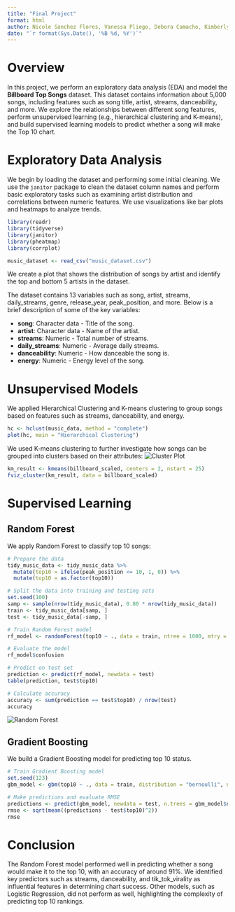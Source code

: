 ```yaml
---
title: "Final Project"
format: html
author: Nicole Sanchez Flores, Vanessa Pliego, Debora Camacho, Kimberly By Goytia, Ari Cross
date: "`r format(Sys.Date(), '%B %d, %Y')`"
---
```


# Overview

In this project, we perform an exploratory data analysis (EDA) and model the **Billboard Top Songs** dataset. This dataset contains information about 5,000 songs, including features such as song title, artist, streams, danceability, and more. We explore the relationships between different song features, perform unsupervised learning (e.g., hierarchical clustering and K-means), and build supervised learning models to predict whether a song will make the Top 10 chart.

# Exploratory Data Analysis

We begin by loading the dataset and performing some initial cleaning. We use the `janitor` package to clean the dataset column names and perform basic exploratory tasks such as examining artist distribution and correlations between numeric features. We use visualizations like bar plots and heatmaps to analyze trends.

```r
library(readr)
library(tidyverse)
library(janitor)
library(pheatmap)
library(corrplot)

music_dataset <- read_csv("music_dataset.csv")
```

We create a plot that shows the distribution of songs by artist and identify the top and bottom 5 artists in the dataset.

The dataset contains 13 variables such as song, artist, streams, daily_streams, genre, release_year, peak_position, and more. Below is a brief description of some of the key variables:

- **song**: Character data - Title of the song.
- **artist**: Character data - Name of the artist.
- **streams**: Numeric - Total number of streams.
- **daily_streams**: Numeric - Average daily streams.
- **danceability**: Numeric - How danceable the song is.
- **energy**: Numeric - Energy level of the song.

# Unsupervised Models

We applied Hierarchical Clustering and K-means clustering to group songs based on features such as streams, danceability, and energy.

```r
hc <- hclust(music_data, method = "complete")
plot(hc, main = "Hierarchical Clustering")
```

We used K-means clustering to further investigate how songs can be grouped into clusters based on their attributes:
![Cluster Plot](https://github.com/nicolesanchezflores/SDS-293-Billboard-Top-100/blob/main/Clusterplot.png?raw=true)

```r
km_result <- kmeans(billboard_scaled, centers = 2, nstart = 25)
fviz_cluster(km_result, data = billboard_scaled)
```

# Supervised Learning

## Random Forest

We apply Random Forest to classify top 10 songs:

```r
# Prepare the data
tidy_music_data <- tidy_music_data %>%
  mutate(top10 = ifelse(peak_position <= 10, 1, 0)) %>%
  mutate(top10 = as.factor(top10))

# Split the data into training and testing sets
set.seed(100)
samp <- sample(nrow(tidy_music_data), 0.80 * nrow(tidy_music_data))
train <- tidy_music_data[samp, ]
test <- tidy_music_data[-samp, ]

# Train Random Forest model
rf_model <- randomForest(top10 ~ ., data = train, ntree = 1000, mtry = 5)

# Evaluate the model
rf_model$confusion

# Predict on test set
prediction <- predict(rf_model, newdata = test)
table(prediction, test$top10)

# Calculate accuracy
accuracy <- sum(prediction == test$top10) / nrow(test)
accuracy
```

![Random Forest](https://github.com/nicolesanchezflores/SDS-293-Billboard-Top-100/blob/main/Randomforest.png?raw=true)


## Gradient Boosting

We build a Gradient Boosting model for predicting top 10 status.

```r
# Train Gradient Boosting model
set.seed(123)
gbm_model <- gbm(top10 ~ ., data = train, distribution = "bernoulli", n.trees = 5000, interaction.depth = 4, shrinkage = 0.01, cv.folds = 5)

# Make predictions and evaluate RMSE
predictions <- predict(gbm_model, newdata = test, n.trees = gbm_model$n.trees)
rmse <- sqrt(mean((predictions - test$top10)^2))
rmse
```

# Conclusion

The Random Forest model performed well in predicting whether a song would make it to the top 10, with an accuracy of around 91%. We identified key predictors such as streams, danceability, and tik_tok_virality as influential features in determining chart success. Other models, such as Logistic Regression, did not perform as well, highlighting the complexity of predicting top 10 rankings.
